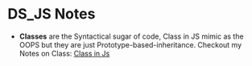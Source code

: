 # DS_JS Notes

- **Classes** are the Syntactical sugar of code, Class in JS mimic as the OOPS but they are just Prototype-based-inheritance. Checkout my Notes on Class: [Class in Js](https://www.notion.so/C*lass-in-JS-452252913751453bba9bf1cc168663f1)
